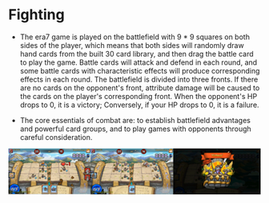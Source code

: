 # Fighting

- The era7 game is played on the battlefield with 9 * 9 squares on both sides of the player, which means that both sides will randomly draw hand cards from the built 30 card library, and then drag the battle card to play the game. Battle cards will attack and defend in each round, and some battle cards with characteristic effects will produce corresponding effects in each round. The battlefield is divided into three fronts. If there are no cards on the opponent's front, attribute damage will be caused to the cards on the player's corresponding front. When the opponent's HP drops to 0, it is a victory; Conversely, if your HP drops to 0, it is a failure.

- The core essentials of combat are: to establish battlefield advantages and powerful card groups, and to play games with opponents through careful consideration.

![Fighting](\image\Fighting.png)
